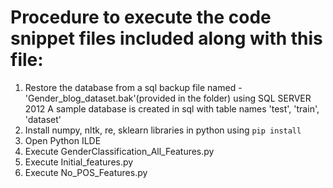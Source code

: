 # Procedure to execute the code snippet files included along with this file:
1) Restore the database from a sql backup file named - 'Gender_blog_dataset.bak'(provided in the folder) using SQL SERVER 2012
	A sample database is created in sql with table names 'test', 'train', 'dataset'
2) Install numpy, nltk, re, sklearn libraries in python using `pip install`
3) Open Python ILDE
4) Execute GenderClassification_All_Features.py
5) Execute Initial_features.py
6) Execute No_POS_Features.py

